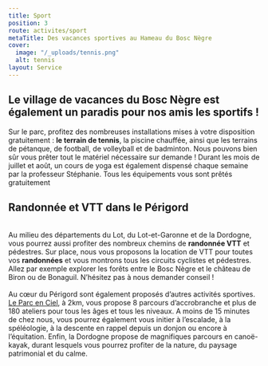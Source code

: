 ```yaml
---
title: Sport
position: 3
route: activites/sport
metaTitle: Des vacances sportives au Hameau du Bosc Nègre
cover:
  image: "/_uploads/tennis.png"
  alt: tennis
layout: Service
---
```


## Le village de vacances du Bosc Nègre est également un paradis pour nos amis les sportifs !

Sur le parc, profitez des nombreuses installations mises à votre disposition gratuitement : **le terrain de tennis**, la piscine chauffée, ainsi que les terrains de pétanque, de football, de volleyball et de badminton. Nous pouvons bien sûr vous prêter tout le matériel nécessaire sur demande ! Durant les mois de juillet et août, un cours de yoga est également dispensé chaque semaine par la professeur Stéphanie. Tous les équipements vous sont prêtés gratuitement

## Randonnée et VTT dans le Périgord

\
Au milieu des départements du Lot, du Lot-et-Garonne et de la Dordogne, vous pourrez aussi profiter des nombreux chemins de **randonnée VTT** et pédestres. Sur place, nous vous proposons la location de VTT pour toutes vos **randonnées** et vous montrons tous les circuits cyclistes et pédestres. Allez par exemple explorer les forêts entre le Bosc Nègre et le château de Biron ou de Bonaguil. N’hésitez pas à nous demander conseil !\
\
Au cœur du Périgord sont également proposés d’autres activités sportives. [Le Parc en Ciel](http://www.parc-en-ciel.com/), à 2km, vous propose 8 parcours d’accrobranche et plus de 180 ateliers pour tous les âges et tous les niveaux. A moins de 15 minutes de chez nous, vous pourrez également vous initier à l’escalade, à la spéléologie, à la descente en rappel depuis un donjon ou encore à l’équitation. Enfin, la Dordogne propose de magnifiques parcours en canoë-kayak, durant lesquels vous pourrez profiter de la nature, du paysage patrimonial et du calme.